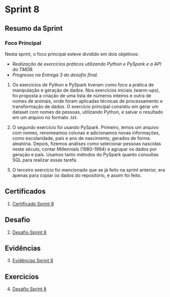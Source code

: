 # Sprint 8

## Resumo da Sprint 

### Foco Principal
Nesta sprint, o foco principal esteve dividido em dois objetivos:

- *Realização de exercícios práticos utilizando Python e PySpark e a API do TMDB.*
- *Progresso na Entrega 3 do desafio final.*

1. Os exercícios de Python e PySpark tiveram como foco a prática de manipulação e geração de dados. Nos exercícios iniciais (warm-ups), foi proposta a criação de uma lista de números inteiros e outra de nomes de animais, onde foram aplicadas técnicas de processamento e transformação de dados. O exercício principal consistiu em gerar um dataset com nomes de pessoas, utilizando Python, e salvar o resultado em um arquivo no formato .txt.

2. O segundo exercício foi usando PySpark. Primeiro, lemos um arquivo com nomes, renomeamos colunas e adicionamos novas informações, como escolaridade, país e ano de nascimento, gerados de forma aleatória. Depois, fizemos análises como selecionar pessoas nascidas neste século, contar Millennials (1980-1994) e agrupar os dados por geração e país. Usamos tanto métodos do PySpark quanto consultas SQL para realizar essas tarefa.

3. O terceiro exercício foi mencionado que se já feito na sprint anterior, era apenas para copiar os dados do repositório, e assim foi feito.

## Certificados

1. [Certificado Sprint 8](https://github.com/AnaAndrade03/PB-Compass/tree/main/Sprint_8/Certificados)

## Desafio 

2. [Desafio Sprint 8](https://github.com/AnaAndrade03/PB-Compass/tree/main/Sprint_8/Desafio)

## Evidências

3. [Evidências Sprint 8](https://github.com/AnaAndrade03/PB-Compass/tree/main/Sprint_8/Evid%C3%AAncias)

## Exercicíos

4. [Desafio Sprint 8](https://github.com/AnaAndrade03/PB-Compass/tree/main/Sprint_8/Exerc%C3%ADcios)

